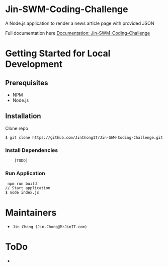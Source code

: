 # Jin-SWM-Coding-Challenge

A Node.js application to render a news article page with provided JSON

Full documentation here [Documentation: Jin-SWM-Coding-Challenge](https://docs.google.com/document/d/1lFjd78ZBSuAuxywzAGThZcK9NmWLTK-q8zuIDYYdmKM)

# Getting Started for Local Development

## Prerequisites

- NPM
- Node.js

## Installation

Clone repo
```
$ git clone https://github.com/JinChongIT/Jin-SWM-Coding-Challenge.git
```

### Install Dependencies

```
    [TODO]
```

### Run Application
```
 npm run build
// Start application 
$ node index.js
```

# Maintainers
* `Jin Chong (Jin.Chong@MrJinIT.com)`

# ToDo

- 

